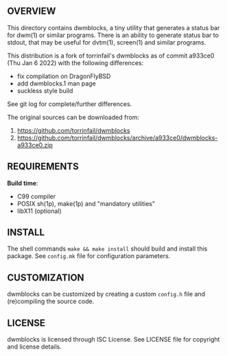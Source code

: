 OVERVIEW
--------
This directory contains dwmblocks, a tiny utility that generates a
status bar for dwm(1) or similar programs.  There is an ability to
generate status bar to stdout, that may be useful for dvtm(1),
screen(1) and similar programs.

This distribution is a fork of torrinfail's dwmblocks as of commit
a933ce0 (Thu Jan 6 2022) with the following differences:
- fix compilation on DragonFlyBSD
- add dwmblocks.1 man page
- suckless style build

See git log for complete/further differences.

The original sources can be downloaded from:
1. https://github.com/torrinfail/dwmblocks
2. https://github.com/torrinfail/dwmblocks/archive/a933ce0/dwmblocks-a933ce0.zip


REQUIREMENTS
------------
**Build time**:
- C99 compiler
- POSIX sh(1p), make(1p) and "mandatory utilities"
- libX11 (optional)


INSTALL
-------
The shell commands `make && make install` should build and install
this package.  See `config.mk` file for configuration parameters.


CUSTOMIZATION
-------------
dwmblocks can be customized by creating a custom `config.h` file and
(re)compiling the source code.


LICENSE
-------
dwmblocks is licensed through ISC License.
See LICENSE file for copyright and license details.
